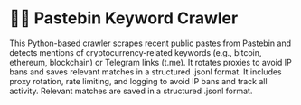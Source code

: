 # 🕵️‍♂️ Pastebin Keyword Crawler
This Python-based crawler scrapes recent public pastes from Pastebin and detects mentions of cryptocurrency-related keywords (e.g., bitcoin, ethereum, blockchain) or Telegram links (t.me). It rotates proxies to avoid IP bans and saves relevant matches in a structured .jsonl format.
It includes proxy rotation, rate limiting, and logging to avoid IP bans and track all activity. Relevant matches are saved in a structured .jsonl format.
